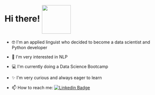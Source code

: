 # Hi there! <img src="https://media.giphy.com/media/mTs11L9uuyGiI/giphy.gif" width=95 align=center>

- 🤓 I'm an applied linguist who decided to become a data scientist and Python developer
- 💬 I'm very interested in NLP
- 💻 I'm currently doing a Data Science Bootcamp
- ✨ I'm very curious and always eager to learn


- 📫 How to reach me:
[![Linkedin Badge](https://img.shields.io/badge/-RossanaModolin-blue?style=flat-square&logo=Linkedin&logoColor=white&link=https://www.linkedin.com/in/rossanamodolin/)](https://www.linkedin.com/in/rossanamodolin/)



<!--
**rossmodolin/rossmodolin** is a ✨ _special_ ✨ repository because its `README.md` (this file) appears on your GitHub profile.

Here are some ideas to get you started:

- 🔭 I’m currently working on ...
- 🌱 I’m currently learning ...
- 👯 I’m looking to collaborate on ...
- 🤔 I’m looking for help with ...
- 💬 Ask me about ...
- 📫 How to reach me: ...
- 😄 Pronouns: ...
- ⚡ Fun fact: ...
-->
